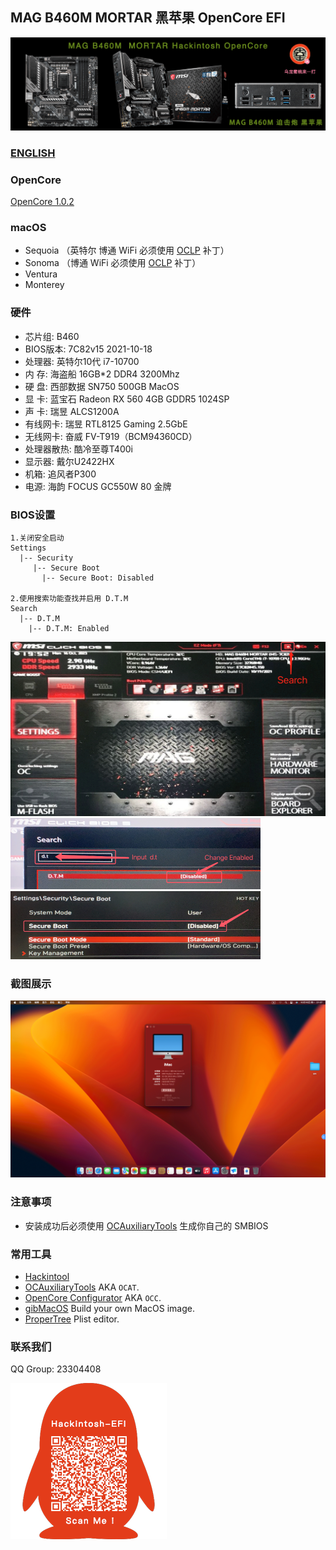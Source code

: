## MAG B460M MORTAR 黑苹果 OpenCore EFI

![image](Screenshot/Motherbord.png)

### [ENGLISH](README.EN.md)


### OpenCore

[OpenCore 1.0.2](https://github.com/acidanthera/OpenCorePkg)


### macOS

- Sequoia  （英特尔 博通 WiFi 必须使用 [OCLP](https://github.com/dortania/OpenCore-Legacy-Patcher/releases/tag/2.0.2) 补丁）
- Sonoma  （博通 WiFi 必须使用 [OCLP](https://github.com/dortania/OpenCore-Legacy-Patcher/releases/tag/2.0.2) 补丁）
- Ventura
- Monterey


### 硬件

- 芯片组: B460
- BIOS版本: 7C82v15 2021-10-18
- 处理器: 英特尔10代 i7-10700
- 内    存: 海盗船 16GB*2 DDR4 3200Mhz
- 硬    盘: 西部数据 SN750 500GB MacOS
- 显    卡: 蓝宝石  Radeon RX 560 4GB GDDR5 1024SP
- 声    卡: 瑞昱 ALCS1200A
- 有线网卡: 瑞昱 RTL8125 Gaming 2.5GbE
- 无线网卡: 奋威 FV-T919（BCM94360CD）
- 处理器散热: 酷冷至尊T400i
- 显示器:  戴尔U2422HX
- 机箱:  追风者P300
- 电源:  海韵 FOCUS GC550W 80 金牌


### BIOS设置

```
1.关闭安全启动
Settings
  |-- Security
     |-- Secure Boot
       |-- Secure Boot: Disabled

2.使用搜索功能查找并启用 D.T.M 
Search
  |-- D.T.M
    |-- D.T.M: Enabled

```

<img src="Screenshot/Search.png" alt="image" style="zoom:50%;" />

<img src="Screenshot/D.T.M.png" alt="image" style="zoom:50%;" />

<img src="Screenshot/SecureBoot.png" alt="image" style="zoom:50%;" />

### 截图展示

![image](Screenshot/about.png)

### 注意事项

 - 安装成功后必须使用 [OCAuxiliaryTools](https://github.com/ic005k/OCAuxiliaryTools) 生成你自己的 SMBIOS


### 常用工具

- [Hackintool](https://github.com/headkaze/Hackintool) 
- [OCAuxiliaryTools](https://github.com/ic005k/OCAuxiliaryTools) AKA `OCAT`.
- [OpenCore Configurator](https://mackie100projects.altervista.org/opencore-configurator/) AKA `OCC`.
- [gibMacOS](https://github.com/corpnewt/gibMacOS) Build your own MacOS image.
- [ProperTree](https://github.com/corpnewt/ProperTree) Plist editor.


### 联系我们

QQ Group: 23304408

![image](Screenshot/QRCode.png)
